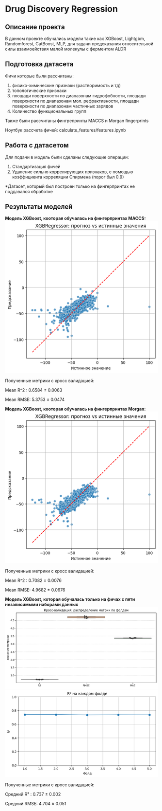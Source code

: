 # Drug Discovery Regression

## Описание проекта
В данном проекте обучались модели такие как XGBoost, Lightgbm, Randomforest, CatBoost, MLP, для задачи предсказания относительной силы взаимоействия малой молекулы с ферментом ALDR

## Подготовка датасета
Фичи которые были рассчитаны:
1) физико-химические признаки (растворимость и тд)
2) топологические признаки
3) площади поверхности по диапазонам гидрофобности, площади поверхности по диапазонам мол. рефрактивности, площади поверхности по диапазонам частичных зарядов
4) Количество функциональных групп

Также были рассчитаны фингрепринты MACCS и Morgan fingerprints

Ноутбук рассчета фичей: calculate_features/features.ipynb

## Работа с датасетом
Для подачи в модель были сделаны следующие операции:
1) Стандартизация фичей
2) Удаление сильно коррелирующих признаков, с помощью коэффициента корреляции Спирмена (порог был 0.9)

*Датасет, который был построен только на фингерпринтах не поддавался обработке

## Результаты моделей

**Модель XGBoost, кооторая обучалась на фингерпринтах MACCS:**
![MACCS fingerprint](images/XGB_maccs.png)

Полученные метрики с кросс валидацией:


Mean R^2 : 0.6584 ± 0.0063

Mean RMSE: 5.3753 ± 0.0474

**Модель XGBoost, кооторая обучалась на фингерпринтах Morgan:**
![MACCS fingerprint](images/XGB_morgan.png)

Полученные метрики с кросс валидацией:

Mean R^2 : 0.7082 ± 0.0076

Mean RMSE: 4.9682 ± 0.0676

**Модель XGBoost, которая обучалась только на фичах c пяти независимыми наборами данных**
![XGBoost](images/XGB_1.png)
![](images/XGB_2.png)

Полученные метрики с кросс валидацией:

Средний R² : 0.737 ± 0.002

Средний RMSE: 4.704 ± 0.051
